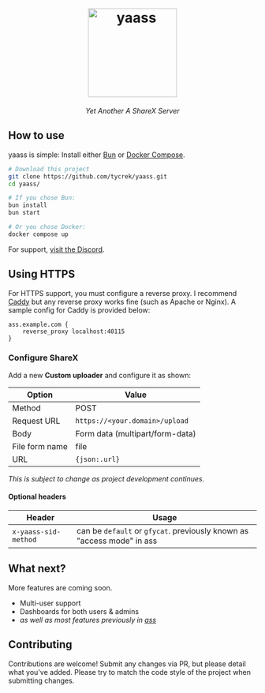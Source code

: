 <div align="center">

<h1><a href="https://github.com/tycrek/yaass" target="_blank"><img height="180" alt="yaass" src="https://images.tycrek.com/yaass-logo.png" /></a></h1>

*Yet Another A ShareX Server*

</div>

## How to use

yaass is simple: Install either [Bun](https://bun.sh/) or [Docker Compose](https://docs.docker.com/compose/).

```bash
# Download this project
git clone https://github.com/tycrek/yaass.git
cd yaass/

# If you chose Bun:
bun install
bun start

# Or you chose Docker:
docker compose up
```

For support, [visit the Discord](https://discord.gg/wGZYt5fasY).

## Using HTTPS

For HTTPS support, you must configure a reverse proxy. I recommend [Caddy] but any reverse proxy works fine (such as Apache or Nginx). A sample config for Caddy is provided below:

```
ass.example.com {
    reverse_proxy localhost:40115
}
```

[Caddy]: https://caddyserver.com/

### Configure ShareX

Add a new **Custom uploader** and configure it as shown:

| Option | Value |
| --- | --- |
| Method | POST |
| Request URL | `https://<your.domain>/upload` |
| Body | Form data (multipart/form-data) |
| File form name | file |
| URL | `{json:.url}` |

*This is subject to change as project development continues.*

#### Optional headers

| Header | Usage |
| --- | --- |
| `x-yaass-sid-method` | can be `default` or `gfycat`. previously known as "access mode" in ass |

## What next?

More features are coming soon.

- Multi-user support
- Dashboards for both users & admins
- *as well as most features previously in [ass](https://github.com/tycrek/ass)*

## Contributing

Contributions are welcome! Submit any changes via PR, but please detail what you've added. Please try to match the code style of the project when submitting changes.
